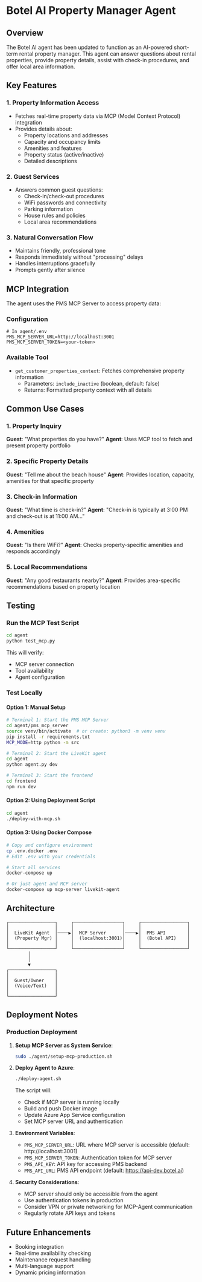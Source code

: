 # Botel AI Property Manager Agent

## Overview

The Botel AI agent has been updated to function as an AI-powered short-term rental property manager. This agent can answer questions about rental properties, provide property details, assist with check-in procedures, and offer local area information.

## Key Features

### 1. **Property Information Access**
- Fetches real-time property data via MCP (Model Context Protocol) integration
- Provides details about:
  - Property locations and addresses
  - Capacity and occupancy limits
  - Amenities and features
  - Property status (active/inactive)
  - Detailed descriptions

### 2. **Guest Services**
- Answers common guest questions:
  - Check-in/check-out procedures
  - WiFi passwords and connectivity
  - Parking information
  - House rules and policies
  - Local area recommendations

### 3. **Natural Conversation Flow**
- Maintains friendly, professional tone
- Responds immediately without "processing" delays
- Handles interruptions gracefully
- Prompts gently after silence

## MCP Integration

The agent uses the PMS MCP Server to access property data:

### Configuration
```env
# In agent/.env
PMS_MCP_SERVER_URL=http://localhost:3001
PMS_MCP_SERVER_TOKEN=<your-token>
```

### Available Tool
- `get_customer_properties_context`: Fetches comprehensive property information
  - Parameters: `include_inactive` (boolean, default: false)
  - Returns: Formatted property context with all details

## Common Use Cases

### 1. Property Inquiry
**Guest**: "What properties do you have?"
**Agent**: Uses MCP tool to fetch and present property portfolio

### 2. Specific Property Details
**Guest**: "Tell me about the beach house"
**Agent**: Provides location, capacity, amenities for that specific property

### 3. Check-in Information
**Guest**: "What time is check-in?"
**Agent**: "Check-in is typically at 3:00 PM and check-out is at 11:00 AM..."

### 4. Amenities
**Guest**: "Is there WiFi?"
**Agent**: Checks property-specific amenities and responds accordingly

### 5. Local Recommendations
**Guest**: "Any good restaurants nearby?"
**Agent**: Provides area-specific recommendations based on property location

## Testing

### Run the MCP Test Script
```bash
cd agent
python test_mcp.py
```

This will verify:
- MCP server connection
- Tool availability
- Agent configuration

### Test Locally

#### Option 1: Manual Setup
```bash
# Terminal 1: Start the PMS MCP Server
cd agent/pms_mcp_server
source venv/bin/activate  # or create: python3 -m venv venv
pip install -r requirements.txt
MCP_MODE=http python -m src

# Terminal 2: Start the LiveKit agent
cd agent
python agent.py dev

# Terminal 3: Start the frontend
cd frontend
npm run dev
```

#### Option 2: Using Deployment Script
```bash
cd agent
./deploy-with-mcp.sh
```

#### Option 3: Using Docker Compose
```bash
# Copy and configure environment
cp .env.docker .env
# Edit .env with your credentials

# Start all services
docker-compose up

# Or just agent and MCP server
docker-compose up mcp-server livekit-agent
```

## Architecture

```
┌─────────────────┐     ┌──────────────────┐     ┌─────────────────┐
│                 │     │                  │     │                 │
│  LiveKit Agent  │────▶│  MCP Server      │────▶│  PMS API        │
│  (Property Mgr) │     │  (localhost:3001)│     │  (Botel API)    │
│                 │     │                  │     │                 │
└─────────────────┘     └──────────────────┘     └─────────────────┘
        │                                                  
        │                                                  
        ▼                                                  
┌─────────────────┐                                       
│                 │                                       
│  Guest/Owner    │                                       
│  (Voice/Text)   │                                       
│                 │                                       
└─────────────────┘                                       
```

## Deployment Notes

### Production Deployment

1. **Setup MCP Server as System Service**:
   ```bash
   sudo ./agent/setup-mcp-production.sh
   ```

2. **Deploy Agent to Azure**:
   ```bash
   ./deploy-agent.sh
   ```
   The script will:
   - Check if MCP server is running locally
   - Build and push Docker image
   - Update Azure App Service configuration
   - Set MCP server URL and authentication

3. **Environment Variables**:
   - `PMS_MCP_SERVER_URL`: URL where MCP server is accessible (default: http://localhost:3001)
   - `PMS_MCP_SERVER_TOKEN`: Authentication token for MCP server
   - `PMS_API_KEY`: API key for accessing PMS backend
   - `PMS_API_URL`: PMS API endpoint (default: https://api-dev.botel.ai)

4. **Security Considerations**:
   - MCP server should only be accessible from the agent
   - Use authentication tokens in production
   - Consider VPN or private networking for MCP-Agent communication
   - Regularly rotate API keys and tokens

## Future Enhancements

- Booking integration
- Real-time availability checking
- Maintenance request handling
- Multi-language support
- Dynamic pricing information